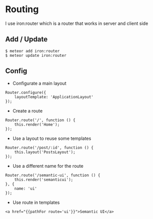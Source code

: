 Routing
==
I use iron:router which is a router that works in server and client side

## Add / Update
```
$ meteor add iron:router
$ meteor update iron:router
```

## Config
-  Configurate a main layout
```
Router.configure({
    layoutTemplate: 'ApplicationLayout'
});
```

- Create a route
```
Router.route('/', function () {
    this.render('Home');
});
```

- Use a layout to reuse some templates
```
Router.route('/post/:id', function () {
    this.layout('PostsLayout');
});
```

- Use a different name for the route
```
Router.route('/semantic-ui', function () {
    this.render('semanticui');
}, {
    name: 'ui'
});
```

- Use route in templates
```
<a href="{{pathFor route='ui'}}">Semantic UI</a>
```
